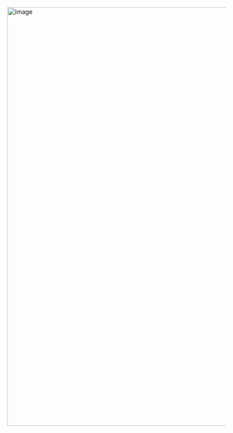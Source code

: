 <img width="739" height="964" alt="image" src="https://github.com/user-attachments/assets/11f6eae3-ee7c-4241-a905-f337b38e1772" />
